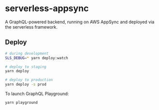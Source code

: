 # serverless-appsync

A GraphQL-powered backend, running on AWS AppSync and deployed via the serverless framework.

## Deploy

```bash
# during development
SLS_DEBUG=* yarn deploy:watch

# deploy to staging
yarn deploy

# deploy to production
yarn deploy -s prod
```

To launch GraphQL Playground:

```bash
yarn playground
```
